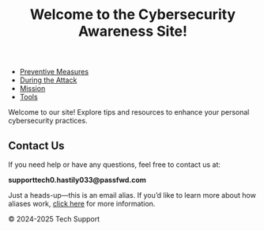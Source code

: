 <!DOCTYPE html>
<html lang="en">
<head>
  <meta charset="UTF-8">
  <meta name="viewport" content="width=device-width, initial-scale=1.0">
  <title>Cybersecurity Awareness | Your Guide to Digital Safety</title>
  <script src="header.js" defer></script>
  <link rel="stylesheet" href="styles.css">
</head>
<body>
  <header>
     <h1>Welcome to the Cybersecurity Awareness Site!</h1>
  </header>
    <nav>
        <ul>
            <li><a href="preventive.html">Preventive Measures</a></li>
            <li><a href="during.html">During the Attack</a></li>
            <li><a href="mission.html">Mission</a></li>
            <li><a href="tools.html">Tools</a></li>
        </ul>
    </nav>
   <main>
        <section class="intro">
            <p>Welcome to our site! Explore tips and resources to enhance your personal cybersecurity practices.</p>
        </section>
        <section class="contact">
            <h2>Contact Us</h2>
            <p>If you need help or have any questions, feel free to contact us at:</p>
            <p><strong>supporttech0.hastily033@passfwd.com</strong></p>
            <p>Just a heads-up—this is an email alias. If you’d like to learn more about how aliases work, <a href="aliases.html">click here</a> for more information.</p>
        </section>
  </main>
  <footer>
        <p>&copy; 2024-2025 Tech Support</p>
  </footer>
</body>
</html>
